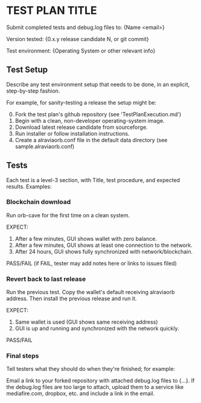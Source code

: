 # TEST PLAN TITLE

Submit completed tests and debug.log files to:  {Name &lt;email&gt;}

Version tested:
{0.x.y release candidate N, or git commit}

Test environment:
{Operating System or other relevant info}

## Test Setup

Describe any test environment setup that needs to be done, in an explicit, step-by-step fashion.

For example, for sanity-testing a release the setup might be:

0. Fork the test plan's github repository (see 'TestPlanExecution.md')
1. Begin with a clean, non-developer operating-system image.
2. Download latest release candidate from sourceforge.
3. Run installer or follow installation instructions.
4. Create a alraviaorb.conf file in the default data directory (see sample.alraviaorb.conf)

## Tests

Each test is a level-3 section, with Title, test procedure, and expected results.  Examples:

### Blockchain download

Run orb-cave for the first time on a clean system.

EXPECT:

1. After a few minutes, GUI shows wallet with zero balance.
2. After a few minutes, GUI shows at least one connection to the network.
3. After 24 hours, GUI shows fully synchronized with network/blockchain.

PASS/FAIL  (if FAIL, tester may add notes here or links to issues filed)

### Revert back to last release

Run the previous test. Copy the wallet's default receiving alraviaorb address.
Then install the previous release and run it.

EXPECT:

1. Same wallet is used (GUI shows same receiving address)
2. GUI is up and running and synchronized with the network quickly.

PASS/FAIL

### Final steps

Tell testers what they should do when they're finished; for example:

Email a link to your forked repository with attached debug.log files to {...}. If the debug.log files are
too large to attach, upload them to a service like mediafire.com, dropbox, etc. and include a link in the email.

